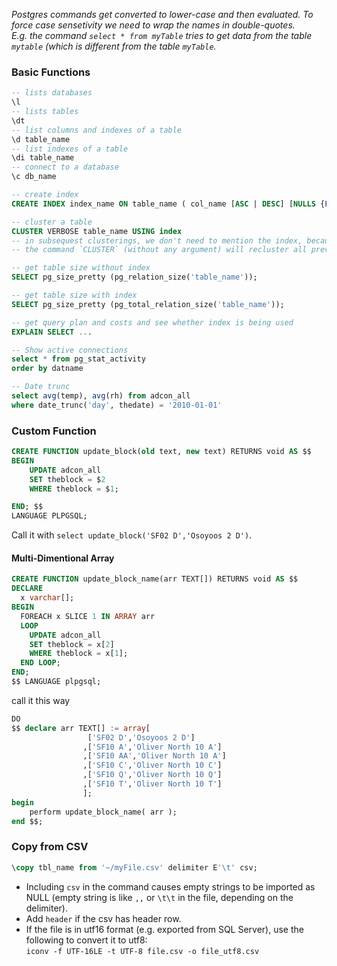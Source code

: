 
*Postgres commands get converted to lower-case and then evaluated. To force case sensetivity we need to wrap the names in double-quotes.  
E.g. the command `select * from myTable` tries to get data from the table `mytable` (which is different from the table `myTable`.*


### Basic Functions
````SQL
-- lists databases  
\l 
-- lists tables
\dt   
-- list columns and indexes of a table
\d table_name
-- list indexes of a table
\di table_name
-- connect to a database 
\c db_name

-- create index
CREATE INDEX index_name ON table_name ( col_name [ASC | DESC] [NULLS {FIRST | LAST }], ...  );

-- cluster a table
CLUSTER VERBOSE table_name USING index
-- in subsequest clusterings, we don't need to mention the index, because there can be only one cluster on a table.
-- the command `CLUSTER` (without any argument) will recluster all previously defined clusters in the current database.

-- get table size without index
SELECT pg_size_pretty (pg_relation_size('table_name'));

-- get table size with index
SELECT pg_size_pretty (pg_total_relation_size('table_name'));

-- get query plan and costs and see whether index is being used
EXPLAIN SELECT ...

-- Show active connections
select * from pg_stat_activity
order by datname

-- Date trunc
select avg(temp), avg(rh) from adcon_all
where date_trunc('day', thedate) = '2010-01-01'
````

### Custom Function

```sql
CREATE FUNCTION update_block(old text, new text) RETURNS void AS $$
BEGIN
    UPDATE adcon_all 
    SET theblock = $2
    WHERE theblock = $1;

END; $$
LANGUAGE PLPGSQL;
```
Call it with `select update_block('SF02 D','Osoyoos 2 D')`.  

#### Multi-Dimentional Array
```SQL
CREATE FUNCTION update_block_name(arr TEXT[]) RETURNS void AS $$
DECLARE
  x varchar[];
BEGIN
  FOREACH x SLICE 1 IN ARRAY arr
  LOOP
    UPDATE adcon_all
    SET theblock = x[2]
    WHERE theblock = x[1];
  END LOOP;
END;
$$ LANGUAGE plpgsql;
```
call it this way
```SQL
DO
$$ declare arr TEXT[] := array[
				 ['SF02 D','Osoyoos 2 D']
				,['SF10 A','Oliver North 10 A']
				,['SF10 AA','Oliver North 10 A']
				,['SF10 C','Oliver North 10 C']
				,['SF10 Q','Oliver North 10 Q']
				,['SF10 T','Oliver North 10 T']
  				];
begin
	perform update_block_name( arr );
end $$; 
```
### Copy from CSV
```SQL
\copy tbl_name from '~/myFile.csv' delimiter E'\t' csv;
```
- Including `csv` in the command causes empty strings to be imported as NULL (empty string is like `,,` or `\t\t` in the file, depending on the delimiter).
- Add `header` if the csv has header row.
- If the file is in utf16 format (e.g. exported from SQL Server), use the following to convert it to utf8:  
`iconv -f UTF-16LE -t UTF-8 file.csv -o file_utf8.csv`

